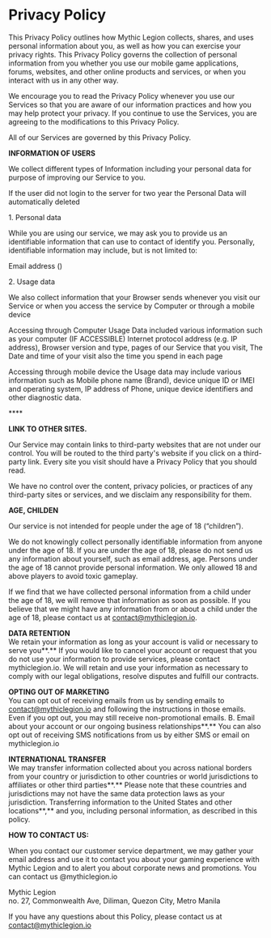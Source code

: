 # Privacy Policy

This Privacy Policy outlines how Mythic Legion collects, shares, and uses personal information about you, as well as how you can exercise your privacy rights. This Privacy Policy governs the collection of personal information from you whether you use our mobile game applications, forums, websites, and other online products and services, or when you interact with us in any other way.

We encourage you to read the Privacy Policy whenever you use our Services so that you are aware of our information practices and how you may help protect your privacy. If you continue to use the Services, you are agreeing to the modifications to this Privacy Policy.

All of our Services are governed by this Privacy Policy.



**INFORMATION OF USERS**

We collect different types of Information including your personal data for purpose of improving our Service to you.

If the user did not login to the server for two year the Personal Data will automatically deleted

1\.      Personal data

While you are using our service, we may ask you to provide us an identifiable information that can use to contact of identify you. Personally, identifiable information may include, but is not limited to:

Email address ()

2\.      Usage data

We also collect information that your Browser sends whenever you visit our Service or when you access the service by Computer or through a mobile device

Accessing through Computer Usage Data included various information such as your computer (IF ACCESSIBLE) Internet protocol address (e.g. IP address), Browser version and type, pages of our Service that you visit, The Date and time of your visit also the time you spend in each page

Accessing through mobile device the Usage data may include various information such as Mobile phone name (Brand), device unique ID or IMEI and operating system, IP address of Phone, unique device identifiers and other diagnostic data.

&#x20;****&#x20;

**LINK TO OTHER SITES.**

Our Service may contain links to third-party websites that are not under our control. You will be routed to the third party's website if you click on a third-party link. Every site you visit should have a Privacy Policy that you should read.

We have no control over the content, privacy policies, or practices of any third-party sites or services, and we disclaim any responsibility for them.

**AGE, CHILDEN**

Our service is not intended for people under the age of 18 (“children”).

We do not knowingly collect personally identifiable information from anyone under the age of 18. If you are under the age of 18, please do not send us any information about yourself, such as email address, age. Persons under the age of 18 cannot provide personal information. We only allowed 18 and above players to avoid toxic gameplay.

If we find that we have collected personal information from a child under the age of 18, we will remove that information as soon as possible. If you believe that we might have any information from or about a child under the age of 18, please contact us at contact@mythiclegion.io.

**DATA RETENTION**\
We retain your information as long as your account is valid or necessary to serve you**.** If you would like to cancel your account or request that you do not use your information to provide services, please contact mythiclegion.io. We will retain and use your information as necessary to comply with our legal obligations, resolve disputes and fulfill our contracts.

**OPTING OUT OF MARKETING**\
You can opt out of receiving emails from us by sending emails to contact@mythiclegion.io and following the instructions in those emails. Even if you opt out, you may still receive non-promotional emails. B. Email about your account or our ongoing business relationships**.** You can also opt out of receiving SMS notifications from us by either SMS or email on mythiclegion.io

**INTERNATIONAL TRANSFER**\
We may transfer information collected about you across national borders from your country or jurisdiction to other countries or world jurisdictions to affiliates or other third parties**.** Please note that these countries and jurisdictions may not have the same data protection laws as your jurisdiction. Transferring information to the United States and other locations**,** and you, including personal information, as described in this policy.

**HOW TO CONTACT US:**

When you contact our customer service department, we may gather your email address and use it to contact you about your gaming experience with Mythic Legion and to alert you about corporate news and promotions. You can contact us @mythiclegion.io

Mythic Legion\
no. 27, Commonwealth Ave, Diliman, Quezon City, Metro Manila

If you have any questions about this Policy, please contact us at contact@mythiclegion.io

&#x20;

